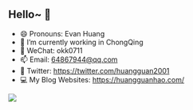 ## Hello~ 👋


- 😄 Pronouns: Evan Huang
- 🔭 I’m currently working in ChongQing
- 💬 WeChat: okk0711
- 📫 Email: <64867944@qq.com>
- 🐤 Twitter: <https://twitter.com/huangguan2001>
- 💻 My Blog Websites: <https://huangguanhao.com/> 
 
 
 
 


<a href="https://github.com/huangguan2001/">
  <img  src="https://github-readme-stats.vercel.app/api?username=mtiko&theme=algolia&count_private=true&show_icons=true" />
</a>

<!-- <a href="https://github.com/huangguan2001/">
  <img align="right" src="https://github-readme-stats.vercel.app/api/top-langs/?username=mtiko&layout=compact" />
</a> -->
